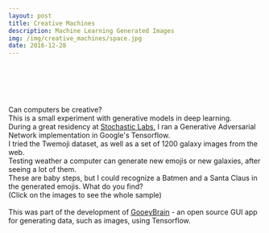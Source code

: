 ```yaml
---
layout: post
title: Creative Machines
description: Machine Learning Generated Images
img: /img/creative_machines/space.jpg
date: 2016-12-28
---
```

<div class="img_row">
  <a href="{{ site.baseurl }}/img/creative_machines/emojis_thumb.png"><img class="col two" src="{{ site.baseurl }}/img/creative_machines/emojis_thumb.png" alt=""></a>
  <a href="{{ site.baseurl }}/img/creative_machines/train.gif"><img class="col one" src="{{ site.baseurl }}/img/creative_machines/train.gif" alt=""></a>
</div>
<div class="img_row">
  <a href="{{ site.baseurl }}/img/creative_machines/space1.jpg"><img class="col one" src="{{ site.baseurl }}/img/creative_machines/space1.jpg" alt=""></a>
  <a href="{{ site.baseurl }}/img/creative_machines/space.gif"><img class="col one" src="{{ site.baseurl }}/img/creative_machines/space.gif" alt=""></a>
    <a href="{{ site.baseurl }}/img/creative_machines/space.jpg"><img class="col one" src="{{ site.baseurl }}/img/creative_machines/space.jpg" alt=""></a>
</div>
  <br/>
  <br/>

Can computers be creative?
<br/>
This is a small experiment with generative models in deep learning.
<br/>
During a great residency at <a href="http://stochasticlabs.org/">Stochastic Labs,</a> I ran a Generative Adversarial Network implementation in Google's Tensorflow.
<br/>
I tried the Twemoji dataset, as well as a set of 1200 galaxy images from the web.
<br/>
Testing weather a computer can generate new emojis or new galaxies, after seeing a lot of them.
<br/>
These are baby steps, but I could recognize a Batmen and a Santa Claus in the generated emojis. What do you find?
<br/>
(Click on the images to see the whole sample)
<br/>
<br/>
This was part of the development of <a href="https://github.com/artBoffin/GooeyBrain">GooeyBrain</a> - an open source GUI app for generating data, such as images, using Tensorflow.
